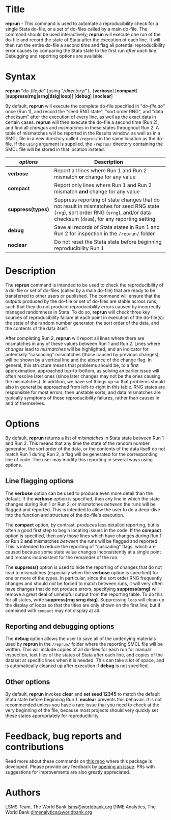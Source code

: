 # Title

__reprun__ - This command is used to automate a reproducibility check for a single Stata do-file, or a set of do-files called by a main do-file. The command should be used interactively; __reprun__ will execute one run of the do-file and record the state of Stata after the execution of each line. It will then run the entire do-file a second time and flag all potential reproducibility error causes by comparing the Stata state to the first run _after each line_. Debugging and reporting options are available.

# Syntax

__reprun__ "_do-file.do_" [using "_/directory/_"]
, [__**v**erbose__] [__**c**ompact__] [__**s**uppress(rng|srng|dsig|loop)__]
[__**d**ebug__] [__**noc**lear__]

By default, __reprun__ will execute the complete do-file specified in "_do-file.do_" once (Run 1), and record the "seed RNG state", "sort order RNG", and "data checksum" after the execution of every line, as well as the exact data in certain cases. __reprun__ will then execute the do-file a second time (Run 2), and find all _changes_ and _mismatches_ in these states throughout Run 2. A table of mismatches will be reported in the Results window, as well as in a SMCL file in a new directory called `/reprun/` in the same location as the do-file. If the `using` argument is supplied, the `/reprun/` directory containing the SMCL file will be stored in that location instead.

| _options_ | Description |
|-----------|-------------|
| __**v**erbose__   | Report all lines where Run 1 and Run 2 mismatch __or__ change for any value  |
| __**c**ompact__   | Report only lines where Run 1 and Run 2 mismatch __and__ change for any value  |
| __**s**uppress(types)__   | Suppress reporting of state changes that do not result in mismatches for seed RNG state (`rng`), sort order RNG (`srng`), and/or data checksum (`dsum`), for any reporting setting  |
| __**d**ebug__   | Save all records of Stata states in Run 1 and Run 2 for inspection in the `/reprun/` folder |
| __**noc**lear__   | Do not reset the Stata state before beginning reproducibility Run 1  |

# Description

The __reprun__ command is intended to be used to check the reproducibility of a do-file or set of do-files (called by a main do-file) that are ready to be transferred to other users or published. The command will ensure that the outputs produced by the do-file or set of do-files are stable across runs, such that they do not produce reproducibility errors caused by incorrectly managed randomness in Stata. To do so, __reprun__ will check three key sources of reproducibility failure at each point in execution of the do-file(s): the state of the random number generator, the sort order of the data, and the contents of the data itself.

After completing Run 2, __reprun__ will report all lines where there are mismatches in any of these values between Run 1 and Run 2. Lines where _changes_ lead to _mismatches_ will be highlighted, and an indicator for potentially "cascading" mismatches (those caused by previous changes) will be shown by a vertical line and the absence of the change flag. In general, this structure means that problems should be, to a first approximation, approached top-to-bottom, as solving an earlier issue will often resolve later ones (since later changes may not be the ones causing the mismatches). In addition, we have set things up so that problems should also in general be approached from left-to-right in this table. RNG states are responsible for most errors; then unstable sorts; and data mismatches are typically symptoms of these reproducibility failures, rather than causes in and of themselves.

# Options

By default, __reprun__ returns a list of _mismatches_ in Stata state between Run 1 and Run 2. This means that any time the state of the random number generator, the sort order of the data, or the contents of the data itself do not match Run 1 during Run 2, a flag will be generated for the corresponding line of code. The user may modify this reporting in several ways using options.

## Line flagging options

The __**v**erbose__ option can be used to produce even more detail than the default. If the __**v**erbose__ option is specified, then any line in which the state changes _during_ Run 1 or Run 2; or mismatches _between_ the runs will be flagged and reported. This is intended to allow the user to do a deep-dive into the function and structure of the do-file's execution.

The __**c**ompact__ option, by contrast, produces less detailed reporting, but is often a good first step to begin locating issues in the code. If the __**c**ompact__ option is specified, then _only_ those lines which have changes _during_ Run 1 or Run 2 __and__ mismatches _between_ the runs will be flagged and reported. This is intended to reduce the reporting of "cascading" flags, which are caused because some state value changes inconsistently at a single point and remains inconsistent for the remainder of the run.

The __**s**uppress()__ option is used to hide the reporting of changes that do not lead to mismatches (especially when the __**v**erbose__ option is specified) for one or more of the types. In particular, since the sort order RNG frequently changes and should _not_ be forced to match between runs, it will very often have changes that do not produce errors, specifying __**s**uppress(srng)__ will remove a great deal of unhelpful output from the reporting table. To do this for all states, write __**s**uppress(rng srng dsig)__. Suppressing `loop` will clean up the display of loops so that the titles are only shown on the first line; but if combined with `compact` may not display at all.

## Reporting and debugging options

The __**d**ebug__ option allows the user to save all of the underlying materials used by __reprun__ in the `/reprun/` folder where the reporting SMCL file will be written. This will include copies of all do-files for each run for manual inspection, text files of the states of Stata after each line, and copies of the dataset at specific lines when it is needed. This can take a lot of space, and is automatically cleaned up after execution if __**d**ebug__ is not specified.

## Other options

By default, __reprun__ invokes __clear__ and __set seed 12345__ to match the default Stata state before beginning Run 1. __**noc**lear__ prevents this behavior. It is not recommended unless you have a rare issue that you need to check at the very beginning of the file, because most projects should very quickly set these states appropriately for reproducibility.

# Feedback, bug reports and contributions

Read more about these commands on [this repo](https://github.com/worldbank/repkit) where this package is developed. Please provide any feedback by [opening an issue](https://github.com/worldbank/repkit/issues). PRs with suggestions for improvements are also greatly appreciated.

# Authors

LSMS Team, The World Bank lsms@worldbank.org
DIME Analytics, The World Bank dimenalytics@worldbank.org
